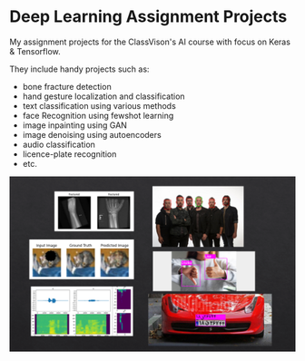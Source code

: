 # Deep Learning Assignment Projects
My assignment projects for the ClassVison's AI course with focus on Keras &amp; Tensorflow.
  
They include handy projects such as:
* bone fracture detection
* hand gesture localization and classification
* text classification using various methods
* face Recognition using fewshot learning
* image inpainting using GAN
* image denoising using autoencoders
* audio classification
* licence-plate recognition
* etc.


![My Photo](overview.png)
